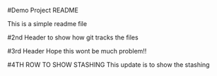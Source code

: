 #Demo Project README

This is a simple readme file

#2nd Header 
to show how git tracks the files

#3rd Header
Hope this wont be much problem!!

#4TH ROW TO SHOW STASHING
This update is to show the stashing